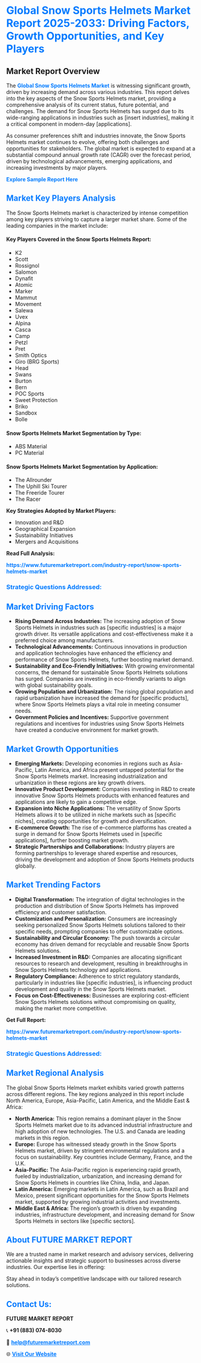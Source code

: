 <h1 style="color: #007BFF;">Global Snow Sports Helmets Market Report 2025-2033: Driving Factors, Growth Opportunities, and Key Players</h1>

<section id="overview">
<h2>Market Report Overview</h2>
<p>The <a href="https://www.futuremarketreport.com/industry-report/snow-sports-helmets-market" style="color: #007BFF; text-decoration: none;"><strong>Global Snow Sports Helmets Market</strong></a> is witnessing significant growth, driven by increasing demand across various industries. This report delves into the key aspects of the Snow Sports Helmets market, providing a comprehensive analysis of its current status, future potential, and challenges. The demand for Snow Sports Helmets has surged due to its wide-ranging applications in industries such as [insert industries], making it a critical component in modern-day [applications].</p>
<p>As consumer preferences shift and industries innovate, the Snow Sports Helmets market continues to evolve, offering both challenges and opportunities for stakeholders. The global market is expected to expand at a substantial compound annual growth rate (CAGR) over the forecast period, driven by technological advancements, emerging applications, and increasing investments by major players.</p>
</section>

<section id="overview">
<p><a href="https://www.futuremarketreport.com/request-sample/reportId=60946" style="color: #007BFF; text-decoration: none;"><strong>Explore Sample Report Here</strong></a></p>
</section>

<section id="key-players">
<h2 style="color: #007BFF;">Market Key Players Analysis</h2>
<p>The Snow Sports Helmets market is characterized by intense competition among key players striving to capture a larger market share. Some of the leading companies in the market include:</p>
<h4>Key Players Covered in the Snow Sports Helmets Report:</h4>
<ul><li>K2</li><li>Scott</li><li>Rossignol</li><li>Salomon</li><li>Dynafit</li><li>Atomic</li><li>Marker</li><li>Mammut</li><li>Movement</li><li>Salewa</li><li>Uvex</li><li>Alpina</li><li>Casca</li><li>Camp</li><li>Petzl</li><li>Pret</li><li>Smith Optics</li><li>Giro (BRG Sports)</li><li>Head</li><li>Swans</li><li>Burton</li><li>Bern</li><li>POC Sports</li><li>Sweet Protection</li><li>Briko</li><li>Sandbox</li><li>Bolle</li></ul>
<h4>Snow Sports Helmets Market Segmentation by Type:</h4>
<ul><li>ABS Material</li><li>PC Material</li></ul>

<h4>Snow Sports Helmets Market Segmentation by Application:</h4>
<ul><li>The Allrounder</li><li>The Uphill Ski Tourer</li><li>The Freeride Tourer</li><li>The Racer</li></ul>
<p><strong>Key Strategies Adopted by Market Players:</strong></p>
<ul>
<li>Innovation and R&D</li>
<li>Geographical Expansion</li>
<li>Sustainability Initiatives</li>
<li>Mergers and Acquisitions</li>
</ul>
</section>

<section>
<p><strong>Read Full Analysis: </strong></p><a href="https://www.futuremarketreport.com/industry-report/snow-sports-helmets-market" style="color: #007BFF; text-decoration: none;"><strong>https://www.futuremarketreport.com/industry-report/snow-sports-helmets-market</strong></a>
<h3 style="color: #007BFF;">Strategic Questions Addressed:</h3>
</section>

<section id="driving-factors">
<h2 style="color: #007BFF;">Market Driving Factors</h2>
<ul>
<li><strong>Rising Demand Across Industries:</strong> The increasing adoption of Snow Sports Helmets in industries such as [specific industries] is a major growth driver. Its versatile applications and cost-effectiveness make it a preferred choice among manufacturers.</li>
<li><strong>Technological Advancements:</strong> Continuous innovations in production and application technologies have enhanced the efficiency and performance of Snow Sports Helmets, further boosting market demand.</li>
<li><strong>Sustainability and Eco-Friendly Initiatives:</strong> With growing environmental concerns, the demand for sustainable Snow Sports Helmets solutions has surged. Companies are investing in eco-friendly variants to align with global sustainability goals.</li>
<li><strong>Growing Population and Urbanization:</strong> The rising global population and rapid urbanization have increased the demand for [specific products], where Snow Sports Helmets plays a vital role in meeting consumer needs.</li>
<li><strong>Government Policies and Incentives:</strong> Supportive government regulations and incentives for industries using Snow Sports Helmets have created a conducive environment for market growth.</li>
</ul>
</section>

<section id="growth-opportunities">
<h2 style="color: #007BFF;">Market Growth Opportunities</h2>
<ul>
<li><strong>Emerging Markets:</strong> Developing economies in regions such as Asia-Pacific, Latin America, and Africa present untapped potential for the Snow Sports Helmets market. Increasing industrialization and urbanization in these regions are key growth drivers.</li>
<li><strong>Innovative Product Development:</strong> Companies investing in R&D to create innovative Snow Sports Helmets products with enhanced features and applications are likely to gain a competitive edge.</li>
<li><strong>Expansion into Niche Applications:</strong> The versatility of Snow Sports Helmets allows it to be utilized in niche markets such as [specific niches], creating opportunities for growth and diversification.</li>
<li><strong>E-commerce Growth:</strong> The rise of e-commerce platforms has created a surge in demand for Snow Sports Helmets used in [specific applications], further boosting market growth.</li>
<li><strong>Strategic Partnerships and Collaborations:</strong> Industry players are forming partnerships to leverage shared expertise and resources, driving the development and adoption of Snow Sports Helmets products globally.</li>
</ul>
</section>

<section id="trending-factors">
<h2 style="color: #007BFF;">Market Trending Factors</h2>
<ul>
<li><strong>Digital Transformation:</strong> The integration of digital technologies in the production and distribution of Snow Sports Helmets has improved efficiency and customer satisfaction.</li>
<li><strong>Customization and Personalization:</strong> Consumers are increasingly seeking personalized Snow Sports Helmets solutions tailored to their specific needs, prompting companies to offer customizable options.</li>
<li><strong>Sustainability and Circular Economy:</strong> The push towards a circular economy has driven demand for recyclable and reusable Snow Sports Helmets solutions.</li>
<li><strong>Increased Investment in R&D:</strong> Companies are allocating significant resources to research and development, resulting in breakthroughs in Snow Sports Helmets technology and applications.</li>
<li><strong>Regulatory Compliance:</strong> Adherence to strict regulatory standards, particularly in industries like [specific industries], is influencing product development and quality in the Snow Sports Helmets market.</li>
<li><strong>Focus on Cost-Effectiveness:</strong> Businesses are exploring cost-efficient Snow Sports Helmets solutions without compromising on quality, making the market more competitive.</li>
</ul>
</section>

<section>
<p><strong>Get Full Report: </strong></p><a href="https://www.futuremarketreport.com/industry-report/snow-sports-helmets-market" style="color: #007BFF; text-decoration: none;"><strong>https://www.futuremarketreport.com/industry-report/snow-sports-helmets-market</strong></a>
<h3 style="color: #007BFF;">Strategic Questions Addressed:</h3>
</section>


<section id="regional-analysis">
<h2 style="color: #007BFF;">Market Regional Analysis</h2>
<p>The global Snow Sports Helmets market exhibits varied growth patterns across different regions. The key regions analyzed in this report include North America, Europe, Asia-Pacific, Latin America, and the Middle East & Africa:</p>
<ul>
<li><strong>North America:</strong> This region remains a dominant player in the Snow Sports Helmets market due to its advanced industrial infrastructure and high adoption of new technologies. The U.S. and Canada are leading markets in this region.</li>
<li><strong>Europe:</strong> Europe has witnessed steady growth in the Snow Sports Helmets market, driven by stringent environmental regulations and a focus on sustainability. Key countries include Germany, France, and the U.K.</li>
<li><strong>Asia-Pacific:</strong> The Asia-Pacific region is experiencing rapid growth, fueled by industrialization, urbanization, and increasing demand for Snow Sports Helmets in countries like China, India, and Japan.</li>
<li><strong>Latin America:</strong> Emerging markets in Latin America, such as Brazil and Mexico, present significant opportunities for the Snow Sports Helmets market, supported by growing industrial activities and investments.</li>
<li><strong>Middle East & Africa:</strong> The region’s growth is driven by expanding industries, infrastructure development, and increasing demand for Snow Sports Helmets in sectors like [specific sectors].</li>
</ul>
</section>

<footer>
<h2 style="color: #007BFF;">About FUTURE MARKET REPORT</h2>
<p>We are a trusted name in market research and advisory services, delivering actionable insights and strategic support to businesses across diverse industries. Our expertise lies in offering:</p>

<p>Stay ahead in today’s competitive landscape with our tailored research solutions.</p>

<h2 style="color: #007BFF;">Contact Us:</h2>
<p><strong>FUTURE MARKET REPORT</strong></p>
<p>📞 <strong>+91 (883) 074-8030</strong></p>
<p>📧 <strong><a href="mailto:help@futuremarketreport.com" style="color: #007BFF;">help@futuremarketreport.com</a></strong></p>
<p>🌐 <strong><a href="https://www.futuremarketreport.com/" style="color: #007BFF;">Visit Our Website</a></strong></p>
</footer>